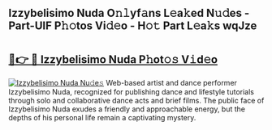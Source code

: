 ## Izzybelisimo Nuda O𝚗𝚕yf𝚊ns L𝚎a𝚔ed N𝚞𝚍es - Part-UIF P𝚑𝚘tos Vi𝚍𝚎o - H𝚘𝚝 Part L𝚎a𝚔s wqJze

# <h2><a href="http://kfd23jl.oniu.top/?m=Izzybelisimo+Nuda">🔗👉 🔴 Izzybelisimo Nuda P𝚑ot𝚘𝚜 V𝚒d𝚎o</a></h2>

[![Izzybelisimo Nuda Nu𝚍e𝚜](https://i.imgur.com/0qMVB7G.gif)](http://kfd23jl.oniu.top/?m=Izzybelisimo+Nuda)
Web-based artist and dance performer Izzybelisimo Nuda, recognized for publishing dance and lifestyle tutorials through solo and collaborative dance acts and brief films. The public face of Izzybelisimo Nuda exudes a friendly and approachable energy, but the depths of his personal life remain a captivating mystery.  
